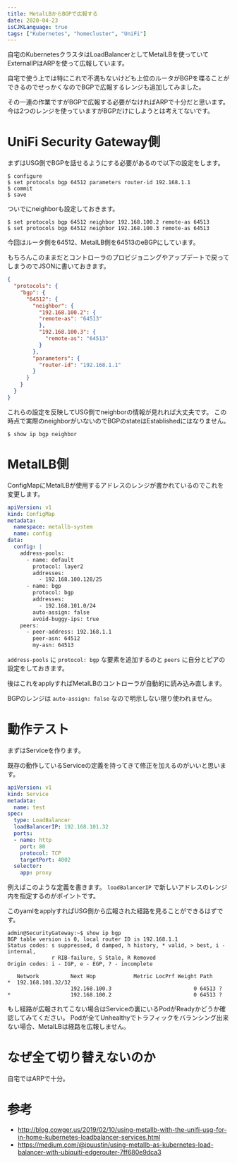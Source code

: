 ```yaml
---
title: MetalLBからBGPで広報する
date: 2020-04-23
isCJKLanguage: true
tags: ["Kubernetes", "homecluster", "UniFi"]
---
```


自宅のKubernetesクラスタはLoadBalancerとしてMetalLBを使っていてExternalIPはARPを使って広報しています。

自宅で使う上では特にこれで不満もないけども上位のルータがBGPを喋ることができるのでせっかくなのでBGPで広報するレンジも追加してみました。

その一連の作業ですがBGPで広報する必要がなければARPで十分だと思います。
今は2つのレンジを使っていますがBGPだけにしようとは考えてないです。

# UniFi Security Gateway側

まずはUSG側でBGPを話せるようにする必要があるので以下の設定をします。

```console
$ configure
$ set protocols bgp 64512 parameters router-id 192.168.1.1
$ commit
$ save
```

ついでにneighborも設定しておきます。

```console
$ set protocols bgp 64512 neighbor 192.168.100.2 remote-as 64513
$ set protocols bgp 64512 neighbor 192.168.100.3 remote-as 64513
```

今回はルータ側を64512、MetalLB側を64513のeBGPにしています。

もちろんこのままだとコントローラのプロビジョニングやアップデートで戻ってしまうのでJSONに書いておきます。

```json
{
  "protocols": {
    "bgp": {
      "64512": {
        "neighbor": {
          "192.168.100.2": {
          "remote-as": "64513"
          },
          "192.168.100.3": {
            "remote-as": "64513"
          }
        },
        "parameters": {
          "router-id": "192.168.1.1"
        }
      }
    }
  }
}
```

これらの設定を反映してUSG側でneighborの情報が見れれば大丈夫です。
この時点で実際のneighborがいないのでBGPのstateはEstablishedにはなりません。

```console
$ show ip bgp neighbor
```

# MetalLB側

ConfigMapにMetalLBが使用するアドレスのレンジが書かれているのでこれを変更します。

```yaml
apiVersion: v1
kind: ConfigMap
metadata:
  namespace: metallb-system
  name: config
data:
  config: |
    address-pools:
      - name: default
        protocol: layer2
        addresses:
          - 192.168.100.128/25
      - name: bgp
        protocol: bgp
        addresses:
          - 192.168.101.0/24
        auto-assign: false
        avoid-buggy-ips: true
    peers:
      - peer-address: 192.168.1.1
        peer-asn: 64512
        my-asn: 64513
```

`address-pools` に `protocol: bgp` な要素を追加するのと `peers` に自分とピアの設定をしておきます。

後はこれをapplyすればMetalLBのコントローラが自動的に読み込み直します。

BGPのレンジは `auto-assign: false` なので明示しない限り使われません。

# 動作テスト

まずはServiceを作ります。

既存の動作しているServiceの定義を持ってきて修正を加えるのがいいと思います。

```yaml
apiVersion: v1
kind: Service
metadata:
  name: test
spec:
  type: LoadBalancer
  loadBalancerIP: 192.168.101.32
  ports:
  - name: http
    port: 80
    protocol: TCP
    targetPort: 4002
  selector:
    app: proxy
```

例えばこのような定義を書きます。 `loadBalancerIP` で新しいアドレスのレンジ内を指定するのがポイントです。

このyamlをapplyすればUSG側から広報された経路を見ることができるはずです。

```
admin@SecurityGateway:~$ show ip bgp
BGP table version is 0, local router ID is 192.168.1.1
Status codes: s suppressed, d damped, h history, * valid, > best, i - internal,
              r RIB-failure, S Stale, R Removed
Origin codes: i - IGP, e - EGP, ? - incomplete

   Network          Next Hop            Metric LocPrf Weight Path
*  192.168.101.32/32
                    192.168.100.3                          0 64513 ?
*                   192.168.100.2                          0 64513 ?
```

もし経路が広報されてこない場合はServiceの裏にいるPodがReadyかどうか確認してみてください。
Podが全てUnhealthyでトラフィックをバランシング出来ない場合、MetalLBは経路を広報しません。

# なぜ全て切り替えないのか

自宅ではARPで十分。

# 参考

* http://blog.cowger.us/2019/02/10/using-metallb-with-the-unifi-usg-for-in-home-kubernetes-loadbalancer-services.html
* https://medium.com/@ipuustin/using-metallb-as-kubernetes-load-balancer-with-ubiquiti-edgerouter-7ff680e9dca3
